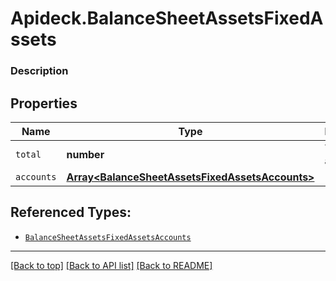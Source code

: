 # Apideck.BalanceSheetAssetsFixedAssets

### Description

## Properties
Name | Type | Description | Notes
------------ | ------------- | ------------- | -------------
`total` | **number** | Total fixed assets | 
`accounts` | [**Array&lt;BalanceSheetAssetsFixedAssetsAccounts&gt;**](BalanceSheetAssetsFixedAssetsAccounts.md) |  | 





## Referenced Types:

* [`BalanceSheetAssetsFixedAssetsAccounts`](BalanceSheetAssetsFixedAssetsAccounts.md)

---

[[Back to top]](#) [[Back to API list]](../../../../README.md#documentation-for-api-endpoints) [[Back to README]](../../../../README.md)


